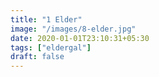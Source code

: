 ```yaml
---
title: "1 Elder"
image: "/images/8-elder.jpg"
date: 2020-01-01T23:10:31+05:30
tags: ["eldergal"]
draft: false
---
```


